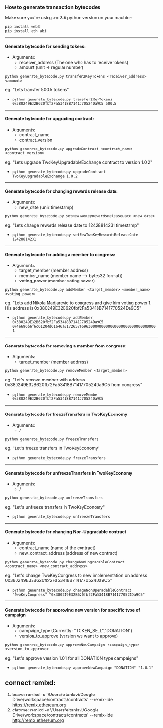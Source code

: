 ### How to generate transaction bytecodes

Make sure you're using >= 3.6 python version on your machine

```apple js
pip install web3
pip install eth_abi
```
___
#### Generate bytecode for sending tokens:
- Arguments: 
    - receiver_address (The one who has to receive tokens)
    - amount  (unit -> regular number)

`python generate_bytecode.py transfer2KeyTokens <receiver_address> <amount>`

eg. "Lets transfer 500.5 tokens" 
- `python generate_bytecode.py transfer2KeyTokens 0x380249E32B620fbf2Fa53418B7141770524Da9C5 500.5`

___
#### Generate bytecode for upgrading contract:
- Arguments:
    - contract_name 
    - contract_version
    
`python generate_bytecode.py upgradeContract <contract_name> <contract_version>`

eg. "Lets upgrade TwoKeyUpgradableExchange contract to version 1.0.2" 
- `python generate_bytecode.py upgradeContract TwoKeyUpgradableExchange 1.0.2`

___
#### Generate bytecode for changing rewards release date:
- Arguments:
    - new_date (unix timestamp)
  
`python generate_bytecode.py setNewTwoKeyRewardsReleaseDate <new_date>`

eg. "Lets change rewards release date to 12428814231 timestamp"
- `python generate_bytecode.py setNewTwoKeyRewardsReleaseDate 12428814231`

___
#### Generate bytecode for adding a member to congress:
- Arguments:
    - target_member (member address)
    - member_name (member name --> bytes32 format))
    - voting_power (member voting power)
  
`python generate_bytecode.py addMember <target_member> <member_name> <voting_power>`

eg. "Lets add Nikola Madjarevic to congress and give him voting power 1. His address is 0x380249E32B620fbf2Fa53418B7141770524Da9C5"
- `python generate_bytecode.py addMember 0x380249E32B620fbf2Fa53418B7141770524Da9C5 0x4e696b6f6c61204d61646a617265766963000000000000000000000000000000 1`

___
#### Generate bytecode for removing a member from congress:
- Arguments:
    - target_member (member address)
 
`python generate_bytecode.py removeMember <target_member>`

eg. "Let's remove member with address 0x380249E32B620fbf2Fa53418B7141770524Da9C5 from congress"
- `python generate_bytecode.py removeMember 0x380249E32B620fbf2Fa53418B7141770524Da9C5`

___
#### Generate bytecode for freezeTransfers in TwoKeyEconomy
- Arguments:
  - /  
 
`python generate_bytecode.py freezeTransfers`

eg. "Let's freeze transfers in TwoKeyEconomy"
- `python generate_bytecode.py freezeTransfers`

___
#### Generate bytecode for unfreezeTransfers in TwoKeyEconomy
- Arguments:
  - /  
 
`python generate_bytecode.py unfreezeTransfers`

eg. "Let's unfreeze transfers in TwoKeyEconomy"
- `python generate_bytecode.py unfreezeTransfers`

___
#### Generate bytecode for changing Non-Upgradable contract
- Arguments:
  - contract_name (name of the contract)
  - new_contract_address (address of new contract)  
 
`python generate_bytecode.py changeNonUpgradableContract <contract_name> <new_contract_address>`

eg. "Let's change TwoKeyCongress to new implementation on address 0x380249E32B620fbf2Fa53418B7141770524Da9C5"
- `python generate_bytecode.py changeNonUpgradableContract "TwoKeyCongress" "0x380249E32B620fbf2Fa53418B7141770524Da9C5"`

___
#### Generate bytecode for approving new version for specific type of campaign 
- Arguments:
  - campaign_type (Currently: "TOKEN_SELL","DONATION")
  - version_to_approve (version we want to approve)  
 
`python generate_bytecode.py approveNewCampaign <campaign_type> <version_to_approve>`

eg. "Let's approve version 1.0.1 for all DONATION type campaigns"
- `python generate_bytecode.py approveNewCampaign "DONATION" "1.0.1"`


## connect remixd:
1. brave: remixd -s '/Users/eitanlavi/Google Drive/workspace/contracts/contracts' --remix-ide https://remix.ethereum.org
2. chrome: remixd -s '/Users/eitanlavi/Google Drive/workspace/contracts/contracts' --remix-ide http://remix.ethereum.org

